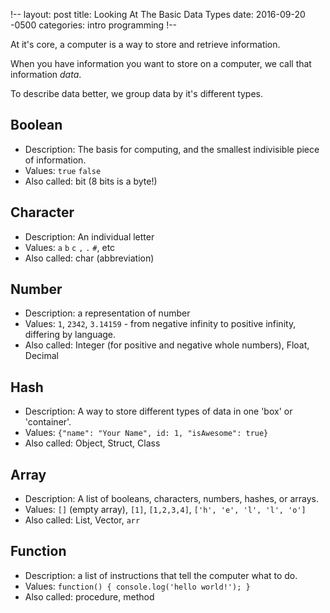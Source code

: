 !--
layout: post
title: Looking At The Basic Data Types
date:  2016-09-20 -0500
categories: intro programming
!--

At it's core, a computer is a way to store and retrieve information.

When you have information you want to store on a computer, we call that information _data_.

To describe data better, we group data by it's different types.

## Boolean
* Description:  The basis for computing, and the smallest indivisible piece of information.
* Values: `true` `false`
* Also called: bit (8 bits is a byte!)

## Character
* Description:  An individual letter
* Values: `a`  `b`  `c`  `,`  `.` `#`, etc
* Also called: char (abbreviation)

## Number
* Description:  a representation of number
* Values: `1`, `2342`, `3.14159` - from negative infinity to positive infinity, differing by language.
* Also called: Integer (for positive and negative whole numbers), Float, Decimal

## Hash
* Description:  A way to store different types of data in one 'box' or 'container'.
* Values: `{"name": "Your Name", id: 1, "isAwesome": true}`
* Also called: Object, Struct, Class

## Array
* Description: A list of booleans, characters, numbers, hashes, or arrays.
* Values: `[]` (empty array), `[1]`, `[1,2,3,4]`, `['h', 'e', 'l', 'l', 'o']`
* Also called: List, Vector, `arr`

## Function
* Description: a list of instructions that tell the computer what to do.
* Values: `function() { console.log('hello world!'); }`
* Also called: procedure, method
